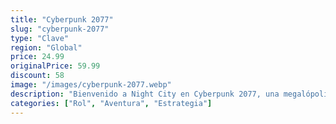 ```yaml
---
title: "Cyberpunk 2077"
slug: "cyberpunk-2077"
type: "Clave"
region: "Global"
price: 24.99
originalPrice: 59.99
discount: 58
image: "/images/cyberpunk-2077.webp"
description: "Bienvenido a Night City en Cyberpunk 2077, una megalópolis obsesionada con el poder, el glamur y las modificaciones corporales. Juega como V, un mercenario que busca un implante único que es la clave de la inmortalidad. Personaliza tu estilo de juego, desarrolla tus habilidades y explora un vasto mundo abierto donde tus elecciones impactarán profundamente en la historia y tu destino."
categories: ["Rol", "Aventura", "Estrategia"]
---
```

